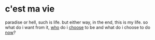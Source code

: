 # c'est ma vie
paradise or hell, such is life.
but either way, in the end, this is my life.
so what do i want from it, [who](./character) do i [choose](./choice) to be and what do i choose to do [now](no-time-for-caution)?
